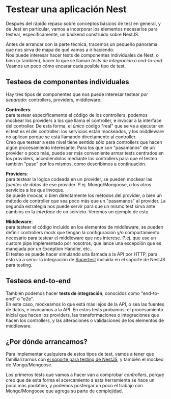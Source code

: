 # Testear una aplicación Nest
Después del rápido repaso sobre conceptos básicos de test en general, y de Jest en particular, vamos a incorporar los elementos necesarios para testear, específicamente, un backend construido sobre NestJS.

Antes de arrancar con la parte técnica, tracemos un pequeño panorama que nos sirva de mapa de qué vamos a ir haciendo.  
Nos puede interesar hacer tests de componentes individuales de Nest, o bien (o también), hacer lo que se llaman _tests de integración_ o _end-to-end_. Veamos un poco cómo encarar cada posible tipo de test.


## Testeos de componentes individuales
Hay tres tipos de componentes que nos puede interesar testear _por separado_: controllers, providers, middleware.

**Controllers**:  
para testear específicamente el código de los controllers, podemos mockear los providers a los que llama el controller, e invocar a la interface del controller. De esta forma, el _único_ código "real" que se va a ejecutar en el test es el del controller: los servicios están mockeados, y los middleware no aplican porque se está llamando directamente al controller.  
Creo que testear a este nivel tiene sentido sólo para controllers que hacen algún procesamiento interesante. Para los que son "pasamanos" de un provider o poco más, puede ser más conveniente  armar tests centrados en los providers, accediéndolos mediante los controllers para que el testeo también "pase" por los mismos, como describimos a continuación.

**Providers**:  
para testear la lógica codeada en un provider, se pueden mockear las _fuentes de datos_ de ese provider. P.ej. Mongo/Mongoose, o los otros servicios a los que invoque.  
Se puede invocar, o bien directamente los métodos del provider, o bien un método de controller que sea poco más que un "pasamanos" al provider. La segunda estrategia nos puede servir para que un mismo test sirva ante cambios en la _interface_ de un servicio. Veremos un ejemplo de esto.

**Middleware**:  
para testear el código incluido en los elementos de middleware, se pueden definir controllers mock que tengan la configuración y/o comportamiento necesario para testear el middleware que nos interese. P.ej. que use un custom pipe implementado por nosotros, que lance una excepción que es manejada por un Exception Handler, etc..  
El testeo se puede hacer simulando una llamada a la API por HTTP, para esto va a servir la integración de [Supertest](https://github.com/visionmedia/supertest) incluida en el soporte de NestJS para testing.


## Testeos end-to-end
También podemos hacer **tests de integración**, conocidos como "end-to-end" o "e2e".  
En este caso, mockeamos lo que está más lejos de la API, o sea las fuentes de datos, e invocamos a la API. En estos tests probamos: el procesamiento inicial que hacen los providers, las transformaciones o integraciones que hacen los controllers, y las alteraciones o validaciones de los elementos de middleware.


## ¿Por dónde arrancamos?
Para implementar cualquiera de estos tipos de test, vamos a tener que familiarizarnos con [el soporte para testing de NestJS](https://docs.nestjs.com/fundamentals/testing), y también el mockeo de Mongo/Mongoose.

Los primeros tests que vamos a hacer van a comprobar _controllers_, porque creo que de esta forma el acercamiento a esta herramienta se hace un poco más paulatino, y podemos postergar un poco el trabajo con Mongo/Mongoose que agrega su parte de complejidad.
